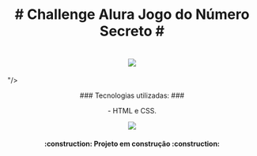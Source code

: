 <h1 align="center"> # Challenge Alura Jogo do Número Secreto # </h1>

<h1 align="center"><img loading= "lazy" src= "https://github.com/user-attachments/assets/97c22b28-be79-4d8b-955a-342f313e586f"/></h1>
</img>
"/></h1>

<p align="center">
### Tecnologias utilizadas: ###
<p align="center">
- HTML e CSS.

<p align="center"><img loading="lazy" src="http://img.shields.io/static/v1?label=STATUS&message=EM%20DESENVOLVIMENTO&color=GREEN&style=for-the-badge"/>
    
</p>
<h4 align="center"> 
    :construction:  Projeto em construção  :construction:
</h4>

